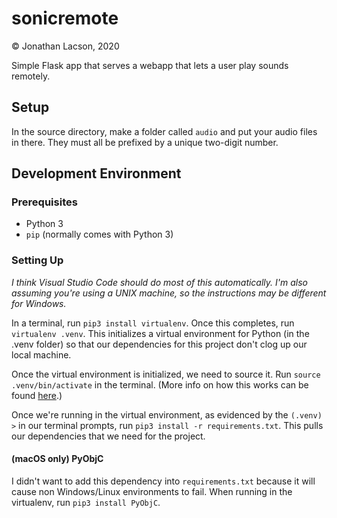 # sonicremote
© Jonathan Lacson, 2020

Simple Flask app that serves a webapp that lets a user
play sounds remotely.

## Setup

In the source directory, make a folder called `audio` and
put your audio files in there. They must all be prefixed by
a unique two-digit number.

## Development Environment

### Prerequisites

* Python 3
* `pip` (normally comes with Python 3)

### Setting Up

_I think Visual Studio Code should do most of this automatically._
_I'm also assuming you're using a UNIX machine,_
_so the instructions may be different for Windows._

In a terminal, run `pip3 install virtualenv`. Once this completes, run `virtualenv .venv`.
This initializes a virtual environment for Python (in the .venv folder) so that our
dependencies for this project don't clog up our local machine.

Once the virtual environment is initialized, we need to source it.
Run `source .venv/bin/activate` in the terminal.
(More info on how this works can be found [here](https://virtualenv.pypa.io/en/latest/userguide/).)

Once we're running in the virtual environment, as evidenced by the `(.venv) >`
in our terminal prompts, run `pip3 install -r requirements.txt`. This pulls
our dependencies that we need for the project.

#### (macOS only) PyObjC

I didn't want to add this dependency into `requirements.txt` because it will cause
non Windows/Linux environments to fail.
When running in the virtualenv, run `pip3 install PyObjC`.
